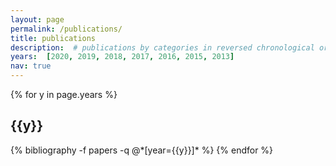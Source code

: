 ```yaml
---
layout: page
permalink: /publications/
title: publications
description:  # publications by categories in reversed chronological order. generated by jekyll-scholar.
years:  [2020, 2019, 2018, 2017, 2016, 2015, 2013]
nav: true
---
```


<div class="publications">

{% for y in page.years %}
  <h2 class="year">{{y}}</h2>
  {% bibliography -f papers -q @*[year={{y}}]* %}
{% endfor %}

</div>
